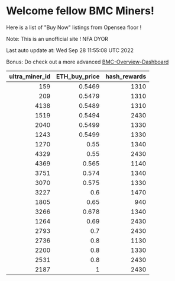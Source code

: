 # Welcome fellow BMC Miners!
Here is a list of "Buy Now" listings from Opensea floor !

Note: This is an unofficial site ! NFA DYOR

Last auto update at: Wed Sep 28 11:55:08 UTC 2022

Bonus: Do check out a more advanced [BMC-Overview-Dashboard](https://dune.com/defifunk/BMC-Overview-Dashboard)


|   ultra_miner_id |   ETH_buy_price |   hash_rewards |
|-----------------:|----------------:|---------------:|
|              159 |          0.5469 |           1310 |
|              209 |          0.5479 |           1310 |
|             4138 |          0.5489 |           1310 |
|             1519 |          0.5494 |           2430 |
|             2040 |          0.5499 |           1330 |
|             1243 |          0.5499 |           1330 |
|             1270 |          0.55   |           1340 |
|             4329 |          0.55   |           2430 |
|             4369 |          0.565  |           1140 |
|             3751 |          0.574  |           1340 |
|             3070 |          0.575  |           1330 |
|             3227 |          0.6    |           1470 |
|             1805 |          0.65   |            940 |
|             3266 |          0.678  |           1340 |
|             1264 |          0.69   |           2430 |
|             2793 |          0.7    |           2430 |
|             2736 |          0.8    |           1130 |
|             2200 |          0.8    |           1330 |
|             2531 |          0.8    |           2430 |
|             2187 |          1      |           2430 |